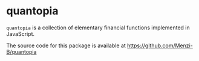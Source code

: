 # quantopia

``quantopia`` is a collection of elementary financial functions implemented in JavaScript.

The source code for this package is available at https://github.com/Menzi-B/quantopia
